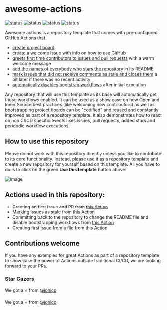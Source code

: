 # awesome-actions

![status](https://github.com/octodemo/awesome-actions/workflows/Bootstrap%20Repository/badge.svg)
![status](https://github.com/octodemo/awesome-actions/workflows/Add%20Stars/badge.svg)
![status](https://github.com/octodemo/awesome-actions/workflows/Greetings/badge.svg)
![status](https://github.com/octodemo/awesome-actions/workflows/Close%20stale%20issues/badge.svg)

Awesome actions is a repository template that comes with pre-configured GitHub Actions that
* [create project board](https://github.com/octodemo/awesome-actions/blob/4c2a1f1833790fe4f9a5a97c6002798eb341f9cc/.github/workflows/bootstrap.yml#L19-L22)
* [create a welcome issue](https://github.com/octodemo/awesome-actions/blob/4c2a1f1833790fe4f9a5a97c6002798eb341f9cc/.github/workflows/bootstrap.yml#L11-L17) with info on how to use GitHub
* [greets first time contributors to issues and pull requests](https://github.com/octodemo/awesome-actions/blob/4c2a1f1833790fe4f9a5a97c6002798eb341f9cc/.github/workflows/greetings.yml#L9-L20) with a warm welcome message
* [add the names of everybody who stars the repository](https://github.com/octodemo/awesome-actions/blob/4c2a1f1833790fe4f9a5a97c6002798eb341f9cc/.github/workflows/add-stars.yml#L9-L17) in its README
* [mark issues that did not receive comments as stale and closes them](https://github.com/octodemo/awesome-actions/blob/4c2a1f1833790fe4f9a5a97c6002798eb341f9cc/.github/workflows/add-stars.yml#L9-L17) a bit later if there was no recent activity
* [automatically disables bootstrap workflows](https://github.com/octodemo/awesome-actions/blob/4c2a1f1833790fe4f9a5a97c6002798eb341f9cc/.github/workflows/add-stars.yml#L9-L17) after initial execution

Any repository that will use this template as its base will automatically get those workflows enabled. It can be used as a show case on how Open and Inner Source best practices (like welcoming new contributors) as well as bootstrapping project boards can be "codified" and reused and constantly improved as part of a repository template. It also demonstrates how to react on non CI/CD specific events likes issues, pull requests, added stars and peridodic workflow executions.

## How to use this repository

Please do not work with this repository directly unless you like to contribute to its core functionality. Instead, please use it as a repository template and create a new repository for yourself based on this template. All you have to do is to click on the green __Use this template__ button above:

![image](https://user-images.githubusercontent.com/1872314/64283899-a8f1c780-cf58-11e9-8998-55872ef55784.png)


## Actions used in this repository:

- Greeting on first Issue and PR from [this Action](https://github.com/actions/first-interaction)
- Marking issues as stale from [this Action](https://github.com/actions/stale)
- Committing back to the repository to change the README file and disable bootstrapping workflows from [this Action](https://github.com/elstudio/actions-js-build/tree/master/commit)
- Creating first issue from a file from [this Action](https://github.com/peter-evans/create-issue-from-file)

## Contributions welcome

If you have any examples for great Actions as part of a repository template to show case the power of Actions outside traditional CI/CD, we are looking forward to your PRs.

### Star Gazers

We got a :star: from [@jonico](https://github.com/jonico)

We got a :star: from [@jonico](https://github.com/jonico)
